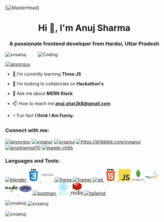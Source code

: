 [![MasterHead](https://static.vecteezy.com/system/resources/previews/005/879/556/original/programmer-working-modern-flat-concept-for-web-banner-design-developer-creates-software-and-programming-code-manager-administers-devops-processes-illustration-with-isolated-people-scene-vector.jpg)]
<h1 align="center">Hi 👋, I'm Anuj Sharma</h1>
<h3 align="center">A passionate frontend developer from Hardoi, Uttar Pradesh</h3>
<img align="right" alt="Coding" width="400" src="https://user-images.githubusercontent.com/67560900/107698101-10797e00-6cda-11eb-8357-b7808d66151a.gif">

<p align="left"> <img src="https://komarev.com/ghpvc/?username=xvsanuj&label=Profile%20views&color=0e75b6&style=flat" alt="xvsanuj" /> </p>

<p align="left"> <a href="https://twitter.com/asyncguy" target="blank"><img src="https://img.shields.io/twitter/follow/asyncguy?logo=twitter&style=for-the-badge" alt="asyncguy" /></a> </p>

- 🌱 I’m currently learning **Three JS**

- 👯 I’m looking to collaborate on **Hackathon's**

- 💬 Ask me about **MERN Stack**

- 📫 How to reach me **anuj.shar2k8@gmail.com**

- ⚡ Fun fact **I think I Am Funny.**

<h3 align="left">Connect with me:</h3>
<p align="left">
<a href="https://twitter.com/asyncguy" target="blank"><img align="center" src="https://raw.githubusercontent.com/rahuldkjain/github-profile-readme-generator/master/src/images/icons/Social/twitter.svg" alt="asyncguy" height="30" width="40" /></a>
<a href="https://linkedin.com/in/xvsanuj" target="blank"><img align="center" src="https://raw.githubusercontent.com/rahuldkjain/github-profile-readme-generator/master/src/images/icons/Social/linked-in-alt.svg" alt="xvsanuj" height="30" width="40" /></a>
<a href="https://instagram.com/xvsanuj" target="blank"><img align="center" src="https://raw.githubusercontent.com/rahuldkjain/github-profile-readme-generator/master/src/images/icons/Social/instagram.svg" alt="xvsanuj" height="30" width="40" /></a>
<a href="https://dribbble.com/https://dribbble.com/xvsanuj" target="blank"><img align="center" src="https://raw.githubusercontent.com/rahuldkjain/github-profile-readme-generator/master/src/images/icons/Social/dribbble.svg" alt="https://dribbble.com/xvsanuj" height="30" width="40" /></a>
<a href="https://www.behance.net/anujsharma110" target="blank"><img align="center" src="https://raw.githubusercontent.com/rahuldkjain/github-profile-readme-generator/master/src/images/icons/Social/behance.svg" alt="anujsharma110" height="30" width="40" /></a>
<a href="https://www.youtube.com/c/master chills" target="blank"><img align="center" src="https://raw.githubusercontent.com/rahuldkjain/github-profile-readme-generator/master/src/images/icons/Social/youtube.svg" alt="master chills" height="30" width="40" /></a>
</p>

<h3 align="left">Languages and Tools:</h3>
<p align="left"> <a href="https://www.blender.org/" target="_blank" rel="noreferrer"> <img src="https://download.blender.org/branding/community/blender_community_badge_white.svg" alt="blender" width="40" height="40"/> </a> <a href="https://www.w3schools.com/css/" target="_blank" rel="noreferrer"> <img src="https://raw.githubusercontent.com/devicons/devicon/master/icons/css3/css3-original-wordmark.svg" alt="css3" width="40" height="40"/> </a> <a href="https://expressjs.com" target="_blank" rel="noreferrer"> <img src="https://raw.githubusercontent.com/devicons/devicon/master/icons/express/express-original-wordmark.svg" alt="express" width="40" height="40"/> </a> <a href="https://www.figma.com/" target="_blank" rel="noreferrer"> <img src="https://www.vectorlogo.zone/logos/figma/figma-icon.svg" alt="figma" width="40" height="40"/> </a> <a href="https://www.framer.com/" target="_blank" rel="noreferrer"> <img src="https://www.vectorlogo.zone/logos/framer/framer-icon.svg" alt="framer" width="40" height="40"/> </a> <a href="https://git-scm.com/" target="_blank" rel="noreferrer"> <img src="https://www.vectorlogo.zone/logos/git-scm/git-scm-icon.svg" alt="git" width="40" height="40"/> </a> <a href="https://www.w3.org/html/" target="_blank" rel="noreferrer"> <img src="https://raw.githubusercontent.com/devicons/devicon/master/icons/html5/html5-original-wordmark.svg" alt="html5" width="40" height="40"/> </a> <a href="https://developer.mozilla.org/en-US/docs/Web/JavaScript" target="_blank" rel="noreferrer"> <img src="https://raw.githubusercontent.com/devicons/devicon/master/icons/javascript/javascript-original.svg" alt="javascript" width="40" height="40"/> </a> <a href="https://www.mongodb.com/" target="_blank" rel="noreferrer"> <img src="https://raw.githubusercontent.com/devicons/devicon/master/icons/mongodb/mongodb-original-wordmark.svg" alt="mongodb" width="40" height="40"/> </a> <a href="https://www.mysql.com/" target="_blank" rel="noreferrer"> <img src="https://raw.githubusercontent.com/devicons/devicon/master/icons/mysql/mysql-original-wordmark.svg" alt="mysql" width="40" height="40"/> </a> <a href="https://nodejs.org" target="_blank" rel="noreferrer"> <img src="https://raw.githubusercontent.com/devicons/devicon/master/icons/nodejs/nodejs-original-wordmark.svg" alt="nodejs" width="40" height="40"/> </a> <a href="https://www.php.net" target="_blank" rel="noreferrer"> <img src="https://raw.githubusercontent.com/devicons/devicon/master/icons/php/php-original.svg" alt="php" width="40" height="40"/> </a> <a href="https://postman.com" target="_blank" rel="noreferrer"> <img src="https://www.vectorlogo.zone/logos/getpostman/getpostman-icon.svg" alt="postman" width="40" height="40"/> </a> <a href="https://reactjs.org/" target="_blank" rel="noreferrer"> <img src="https://raw.githubusercontent.com/devicons/devicon/master/icons/react/react-original-wordmark.svg" alt="react" width="40" height="40"/> </a> <a href="https://redis.io" target="_blank" rel="noreferrer"> <img src="https://raw.githubusercontent.com/devicons/devicon/master/icons/redis/redis-original-wordmark.svg" alt="redis" width="40" height="40"/> </a> <a href="https://tailwindcss.com/" target="_blank" rel="noreferrer"> <img src="https://www.vectorlogo.zone/logos/tailwindcss/tailwindcss-icon.svg" alt="tailwind" width="40" height="40"/> </a> </p>

<p><img align="left" src="https://github-readme-stats.vercel.app/api/top-langs?username=xvsanuj&show_icons=true&locale=en&layout=compact" alt="xvsanuj" /></p>

<p>&nbsp;<img align="center" src="https://github-readme-stats.vercel.app/api?username=xvsanuj&show_icons=true&locale=en" alt="xvsanuj" /></p>

<p><img align="center" src="https://github-readme-streak-stats.herokuapp.com/?user=xvsanuj&" alt="xvsanuj" /></p>
